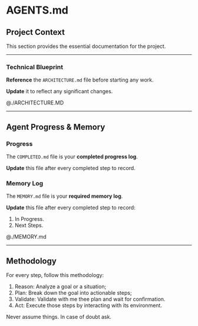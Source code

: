 # AGENTS.md

## Project Context

This section provides the essential documentation for the project.

---

### Technical Blueprint

**Reference** the `ARCHITECTURE.md` file before starting any work.

**Update** it to reflect any significant changes.

@./ARCHITECTURE.MD

---

## Agent Progress & Memory

### Progress

The `COMPLETED.md` file is your **completed progress log**.

**Update** this file after every completed step to record.


### Memory Log

The `MEMORY.md` file is your **required memory log**.

**Update** this file after every completed step to record:

1. In Progress.
2. Next Steps.

@./MEMORY.md

---

## Methodology

For every step, follow this methodology:

1. Reason: Analyze a goal or a situation;
2. Plan: Break down the goal into actionable steps;
3. Validate: Validate with me thee plan and wait for confirmation.
4. Act: Execute those steps by interacting with its environment.

Never assume things. In case of doubt ask.

